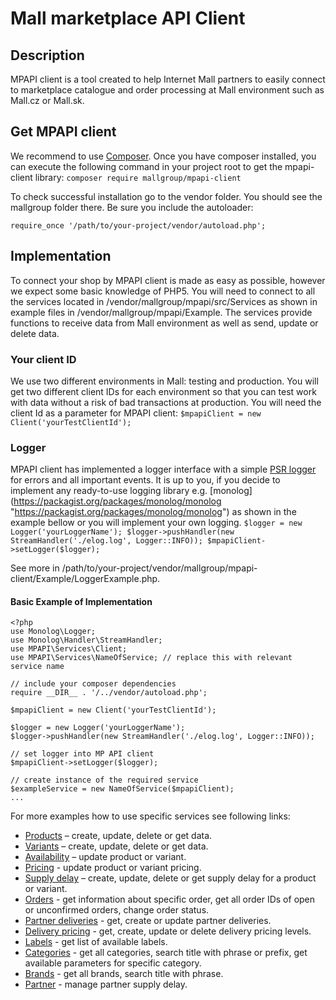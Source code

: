 # Mall marketplace API Client

## Description
MPAPI client is a tool created to help Internet Mall partners to easily connect to marketplace catalogue and order processing at Mall environment such as Mall.cz or Mall.sk.
## Get MPAPI client
We recommend to use [Composer](https://getcomposer.org/doc/00-intro.md "see https://getcomposer.org/doc/00-intro.md , if you have it not installed yet"). Once you have composer installed,  you can execute the following command in your project root to get the mpapi-client library:
`composer require mallgroup/mpapi-client `

To check successful installation go to the vendor folder. You should see the mallgroup folder there.
Be sure you include the autoloader:

`require_once '/path/to/your-project/vendor/autoload.php';`

## Implementation
To connect  your shop by MPAPI client is made as easy as possible, however we expect some basic knowledge of PHP5.
You will need to connect to all the services located in /vendor/mallgroup/mpapi/src/Services as shown in example files in /vendor/mallgroup/mpapi/Example. The services provide functions to receive data from Mall environment as well as send, update or delete data.
### Your client ID
We use two different environments in Mall: testing and production. You will get two different client IDs for each environment so that you can test work with data without a risk of bad transactions at production.
You will need the client Id as a parameter  for MPAPI client:
`$mpapiClient = new Client('yourTestClientId');`
### Logger
MPAPI client has implemented a logger interface with a simple [PSR logger](https://packagist.org/packages/psr/log "https://packagist.org/packages/psr/log")  for errors and all important events. It is up to you, if you decide to implement any ready-to-use logging library e.g. [monolog] (https://packagist.org/packages/monolog/monolog "https://packagist.org/packages/monolog/monolog") as shown in the example bellow or you will implement your own logging.
`$logger = new Logger('yourLoggerName');
$logger->pushHandler(new StreamHandler('./elog.log', Logger::INFO));
$mpapiClient->setLogger($logger);`

See more in /path/to/your-project/vendor/mallgroup/mpapi-client/Example/LoggerExample.php.

#### Basic Example of Implementation

```
<?php
use Monolog\Logger;
use Monolog\Handler\StreamHandler;
use MPAPI\Services\Client;
use MPAPI\Services\NameOfService; // replace this with relevant service name

// include your composer dependencies
require __DIR__ . '/../vendor/autoload.php';

$mpapiClient = new Client('yourTestClientId');

$logger = new Logger('yourLoggerName');
$logger->pushHandler(new StreamHandler('./elog.log', Logger::INFO));

// set logger into MP API client
$mpapiClient->setLogger($logger);

// create instance of the required service
$exampleService = new NameOfService($mpapiClient);
...
```
For more examples how to use specific services see following links:  
* [Products](https://github.com/mallgroup/mpapi-client-php/blob/master/doc/PRODUCTS.md) – create, update, delete or get data.  
* [Variants](https://github.com/mallgroup/mpapi-client-php/blob/master/doc/VARIANTS.md) – create, update, delete or get data.  
* [Availability](https://github.com/mallgroup/mpapi-client-php/blob/master/doc/AVAILABILITY.md) – update product or variant.  
* [Pricing](https://github.com/mallgroup/mpapi-client-php/blob/master/doc/PRICING.md) - update product or variant pricing.  
* [Supply delay](https://github.com/mallgroup/mpapi-client-php/blob/master/doc/SUPPLY_DELAY.md) – create, update, delete or get supply delay for a product or variant.  
* [Orders](https://github.com/mallgroup/mpapi-client-php/blob/master/doc/ORDERS.md) - get information about specific order, get all order IDs of open or unconfirmed orders, change order status.  
* [Partner deliveries](https://github.com/mallgroup/mpapi-client-php/blob/master/doc/Deliveries/PARTNER_DELIVERIES.md) - get, create or update partner deliveries.  
* [Delivery pricing](https://github.com/mallgroup/mpapi-client-php/blob/master/doc/Deliveries/PRICING.md) - get, create, update or delete delivery pricing levels.   
* [Labels](https://github.com/mallgroup/mpapi-client-php/blob/master/doc/LABELS.md) - get list of available labels.  
* [Categories](https://github.com/mallgroup/mpapi-client-php/blob/master/doc/CATEGORIES.md) - get all categories, search title with phrase or prefix, get available parameters for specific category.  
* [Brands](https://github.com/mallgroup/mpapi-client-php/blob/master/doc/BRANDS.md) - get all brands, search title with phrase.  
* [Partner](https://github.com/mallgroup/mpapi-client-php/blob/master/doc/PARTNER.md) - manage partner supply delay.  

